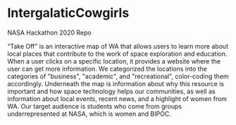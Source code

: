 # IntergalaticCowgirls
NASA Hackathon 2020 Repo

“Take Off” is an interactive map of WA that allows users to learn more about local places that contribute to the work of space exploration and education. When a user clicks on a specific location, it provides a website where the user can get more information. We categorized the locations into the categories of "business", "academic", and "recreational", color-coding them accordingly. Underneath the map is information about why this resource is important and how space technology helps our communities, as well as information about local events, recent news, and a highlight of women from WA. Our target audience is students who come from groups underrepresented at NASA, which is women and BIPOC.
